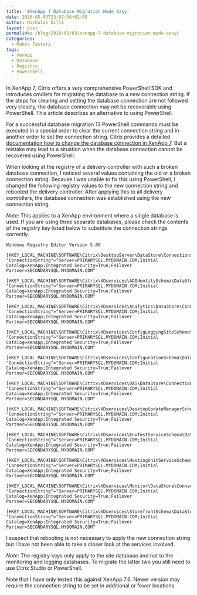 ```yaml
---
title: '#XenApp 7 Database Migration Made Easy'
date: 2016-05-03T23:07:56+02:00
author: Nicholas Dille
layout: post
permalink: /blog/2016/05/03/xenapp-7-database-migration-made-easy/
categories:
  - Makro Factory
tags:
  - XenApp
  - Database
  - Registry
  - PowerShell
---
```

In XenApp 7, Citrix offers a very comprehensive PowerShell SDK and introduces cmdlets for migrating the database to a new connection string. If the steps for clearing and setting the database connection are not followed very closely, the database connection may not be recoverable using PowerShell. This article describes an alternative to using PowerShell.<!--more-->

For a successful database migration 13 PowerShell commands must be executed in a special order to clear the current connection string and in another order to set the connection string. Citrix provides a detailed [documentation how to change the database connection in XenApp 7](http://support.citrix.com/article/CTX140319). But a mistake may lead to a situation when the database connection cannot be recovered using PowerShell.

When looking at the registry of a delivery controller with such a broken database connection, I noticed several values containing the old or a broken connection string. Because I was unable to fix this using PowerShell, I changed the following registry values to the new connection string and rebooted the delivery controller. After applying this to all delivery controllers, the database connection was established using the new connection string.

*Note:* This applies to a XenApp environment where a single database is used. If you are using three separate databases, please check the contents of the registry key listed below to substitute the connection strings correctly.

```
Windows Registry Editor Version 5.00

[HKEY_LOCAL_MACHINE\SOFTWARE\Citrix\DesktopServer\DataStore\Connections\Controller]
"ConnectionString"="Server=PRIMARYSQL.MYDOMAIN.COM;Initial Catalog=XenApp;Integrated Security=True;Failover Partner=SECONDARYSQL.MYDOMAIN.COM"

[HKEY_LOCAL_MACHINE\SOFTWARE\Citrix\XDservices\ADIdentitySchema\DataStore\Connections]
"ConnectionString"="Server=PRIMARYSQL.MYDOMAIN.COM;Initial Catalog=XenApp;Integrated Security=True;Failover Partner=SECONDARYSQL.MYDOMAIN.COM"

[HKEY_LOCAL_MACHINE\SOFTWARE\Citrix\XDservices\Analytics\DataStore\Connections]
"ConnectionString"="Server=PRIMARYSQL.MYDOMAIN.COM;Initial Catalog=XenApp;Integrated Security=True;Failover Partner=SECONDARYSQL.MYDOMAIN.COM"

[HKEY_LOCAL_MACHINE\SOFTWARE\Citrix\XDservices\ConfigLoggingSiteSchema\DataStore\Connections]
"ConnectionString"="Server=PRIMARYSQL.MYDOMAIN.COM;Initial Catalog=XenApp;Integrated Security=True;Failover Partner=SECONDARYSQL.MYDOMAIN.COM"

[HKEY_LOCAL_MACHINE\SOFTWARE\Citrix\XDservices\ConfigurationSchema\DataStore\Connections]
"ConnectionString"="Server=PRIMARYSQL.MYDOMAIN.COM;Initial Catalog=XenApp;Integrated Security=True;Failover Partner=SECONDARYSQL.MYDOMAIN.COM"

[HKEY_LOCAL_MACHINE\SOFTWARE\Citrix\XDservices\DAS\DataStore\Connections]
"ConnectionString"="Server=PRIMARYSQL.MYDOMAIN.COM;Initial Catalog=XenApp;Integrated Security=True;Failover Partner=SECONDARYSQL.MYDOMAIN.COM"

[HKEY_LOCAL_MACHINE\SOFTWARE\Citrix\XDservices\DesktopUpdateManagerSchema\DataStore\Connections]
"ConnectionString"="Server=PRIMARYSQL.MYDOMAIN.COM;Initial Catalog=XenApp;Integrated Security=True;Failover Partner=SECONDARYSQL.MYDOMAIN.COM"

[HKEY_LOCAL_MACHINE\SOFTWARE\Citrix\XDservices\EnvTestServiceSchema\DataStore\Connections]
"ConnectionString"="Server=PRIMARYSQL.MYDOMAIN.COM;Initial Catalog=XenApp;Integrated Security=True;Failover Partner=SECONDARYSQL.MYDOMAIN.COM"

[HKEY_LOCAL_MACHINE\SOFTWARE\Citrix\XDservices\HostingUnitServiceSchema\DataStore\Connections]
"ConnectionString"="Server=PRIMARYSQL.MYDOMAIN.COM;Initial Catalog=XenApp;Integrated Security=True;Failover Partner=SECONDARYSQL.MYDOMAIN.COM"

[HKEY_LOCAL_MACHINE\SOFTWARE\Citrix\XDservices\Monitor\DataStore\Connections]
"ConnectionString"="Server=PRIMARYSQL.MYDOMAIN.COM;Initial Catalog=XenApp;Integrated Security=True;Failover Partner=SECONDARYSQL.MYDOMAIN.COM"

[HKEY_LOCAL_MACHINE\SOFTWARE\Citrix\XDservices\StorefrontSchema\DataStore\Connections]
"ConnectionString"="Server=PRIMARYSQL.MYDOMAIN.COM;Initial Catalog=XenApp;Integrated Security=True;Failover Partner=SECONDARYSQL.MYDOMAIN.COM"
```

I suspect that rebooting is not necessary to apply the new connection string but I have not been able to take a closer look at the services involved.

*Note:* The registry keys only apply to the site database and not to the monitoring and logging databases. To migrate the latter two you still need to use Citrix Studio or PowerShell.

Note that I have only tested this against XenApp 7.6. Newer version may require the connection string to be set in additional or fewer locations.